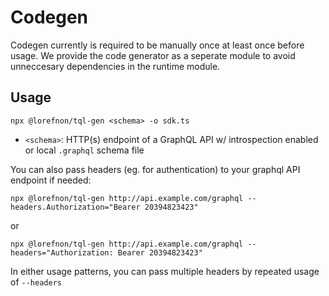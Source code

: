# Codegen

Codegen currently is required to be manually once at least once before usage. We provide the code generator as a seperate module to avoid unneccesary dependencies in the runtime module.

## Usage

`npx @lorefnon/tql-gen <schema> -o sdk.ts`

- `<schema>`: HTTP(s) endpoint of a GraphQL API w/ introspection enabled or local `.graphql` schema file

You can also pass headers (eg. for authentication) to your graphql API endpoint if needed:

`npx @lorefnon/tql-gen http://api.example.com/graphql --headers.Authorization="Bearer 20394823423"`

or

`npx @lorefnon/tql-gen http://api.example.com/graphql --headers="Authorization: Bearer 20394823423"`

In either usage patterns, you can pass multiple headers by repeated usage of `--headers`
